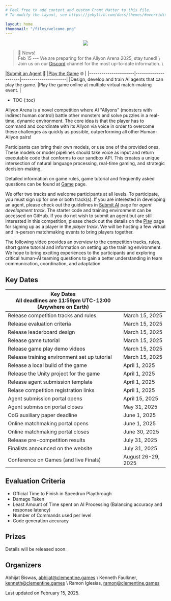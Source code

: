 ```yaml
---
# Feel free to add content and custom Front Matter to this file.
# To modify the layout, see https://jekyllrb.com/docs/themes/#overriding-theme-defaults

layout: home
thumbnail: "/files/welcome.png"
---
```


<p align="center">
<img src = "/files/welcome.png"></p>


> 📢 News! <br>
> Feb 15 --- We are preparing for the Allyon Arena 2025, stay tuned! \\
> Join us on our [Discord]() channel for the most up-to-date information. \\
<!-- > ~~Daily virtual match making session available at **8am - 10am EST, 12pm-2pm EST, 8pm - 10pm EST** from **July 16, 2024** to **July 27, 2024**. [Sign up](https://gatech.co1.qualtrics.com/jfe/form/SV_bqqsRdimotXh8nI) to [compete](https://cmu-tact.itch.io/dice-adventure)!~~ \\
> ~~June 25 --- Agent submission deadline has been extended to July 7.~~ \\
> ~~May 8 --- Dice Adventure is online! See [Game](/game) for more details.~~ \\
> ~~May 1 --- The agent submission portal is open! See [Submission](submission.markdown) for details.~~ -->


|[Submit an Agent](/submission/) 🤖       |[Play the Game](/play/) 🌐         |
|----------------------|---------------------|----------------------|
|Design, develop and train AI agents that can play the game.                |Play the game online at multiple virtual match-making event.                 |



* TOC
{:toc}



Allyon Arena is a novel competition where AI "Allyons" (monsters with indirect human control) battle other monsters and solve puzzles in a real-time, dynamic environment. The core idea is that the player has to command and coordinate with its Allyon via voice in order to overcome these challenges as quickly as possible, outperforming all other Human-Allyon pairs!

Participants can bring their own models, or use one of the provided ones. These models or model pipelines should take voice as input and return executable code that conforms to our sandbox API. This creates a unique intersection of natural language processing, real-time gaming, and strategic decision-making.

Detailed information on game rules, game tutorial and frequently asked questions can be found at [Game](game.markdown) page.

We offer two tracks and welcome participants at all levels. To participate, you must sign up for one or both track(s). If you are interested in developing an agent, please check out the guidelines in [Submit AI](submission.markdown) page for *agent development track*. The starter code and training environment can be accessed on GitHub. If you do not wish to submit an agent but are still interested in this competition, please check out the details on the [Play](/play/) page for signing up as a player in the *player track*. We will be hosting a few virtual and in-person matchmaking events to bring players together.

The following video provides an overview to the competition tracks, rules, short game tutorial and information on setting up the training environment. We hope to bring exciting experiences to the participants and exploring critical human-AI teaming questions to gain a better understanding in team communication, coordination, and adaptation.

<!-- <iframe width="640" height="360" src="https://www.youtube.com/embed/" title="YouTube video player" frameborder="0" allow="accelerometer; autoplay; clipboard-write; encrypted-media; gyroscope; picture-in-picture; web-share" referrerpolicy="strict-origin-when-cross-origin" allowfullscreen></iframe> -->


## Key Dates

| Key Dates<br/>All deadlines are 11:59pm UTC-12:00 (Anywhere on Earth) |                     |
|---------------------------------------------------|---------------------|
|Release competition tracks and rules               |March 15, 2025         |
|Release evaluation criteria                        |March 15, 2025         |
|Release leaderboard design                          |March 15, 2025         |
|Release game tutorial                              |March 15, 2025         |
|Release game play demo videos                      |March 15, 2025         |
|Release training environment set up tutorial       |March 15, 2025         |
|Release a local build of the game                  |April 1, 2025       |
|Release the Unity project for the game             |April 1, 2025       |
|Release agent submission template                  |April 1, 2025       |
|Relase competition registration links              |April 1, 2025       |
|Agent submission portal opens                      |April 15, 2025       |
|Agent submission portal closes                     |May 31, 2025        |
|CoG auxiliary paper deadline                       |June 1, 2025        |
|Online matchmaking portal opens                    |June 1, 2025        |
|Online matchmaking portal closes                   |June 30, 2025       |
|Release pre-competition results                    |July 31, 2025       |
|Finalists announced on the website                 |July 31, 2025       |
|Conference on Games (and live Finals)              |August 26-29, 2025  |

## Evaluation Criteria

- Official Time to Finish in Speedrun Playthrough
- Damage Taken
- Least Amount of Time spent on AI Processing (Balancing accuracy and response latency)
- Number of Commands used per level
- Code generation accuracy

## Prizes

Details will be released soon.

<!-- Our competition is sponsored by the IEEE Computational Intelligence Society Education Competition Fund with a total cash prize of **$1,000 USD**, which will be awarded to participating teams ranking at the top three places on the [leaderboard](leaderboard.markdown). The prize will be equally distributed among team members --- human players and agent developers of agents. Below is the distribution of prizes:

🥇 1st place - $500 USD<br>
🥈 2nd place - $300 USD<br>
🥉 3rd place - $200 USD<br> -->



## Organizers
Abhijat Biswas, [abhijat@clementine.games](abhijat@clementine.games) \\
Kenneth Faulkner, [kenneth@clementine.games](kenneth@clementine.games) \\
Ramon Iglesias, [ramon@clementine.games](ramon@clementine.games) 

Last updated on February 15, 2025.

